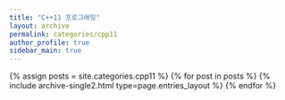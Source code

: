 ```yaml
---
title: "C++11 프로그래밍"
layout: archive
permalink: categories/cpp11
author_profile: true
sidebar_main: true
---
```



{% assign posts = site.categories.cpp11 %}
{% for post in posts %} {% include archive-single2.html type=page.entries_layout %} {% endfor %}
